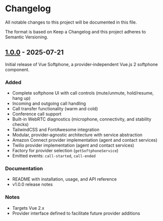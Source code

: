 # Changelog

All notable changes to this project will be documented in this file.

The format is based on Keep a Changelog and this project adheres to Semantic Versioning.

## [1.0.0] - 2025-07-21

Initial release of Vue Softphone, a provider‑independent Vue.js 2 softphone component.

### Added
- Complete softphone UI with call controls (mute/unmute, hold/resume, hang up)
- Incoming and outgoing call handling
- Call transfer functionality (warm and cold)
- Conference call support
- Built-in WebRTC diagnostics (microphone, connectivity, and stability checks)
- TailwindCSS and FontAwesome integration
- Modular, provider‑agnostic architecture with service abstraction
- Amazon Connect provider implementation (agent and contact services)
- Twilio provider implementation (agent and contact services)
- Factory for provider selection (`getSoftphoneService`)
- Emitted events: `call-started`, `call-ended`

### Documentation
- README with installation, usage, and API reference
- v1.0.0 release notes

### Notes
- Targets Vue 2.x
- Provider interface defined to facilitate future provider additions

[1.0.0]: https://www.npmjs.com/package/vue-softphone/v/1.0.0